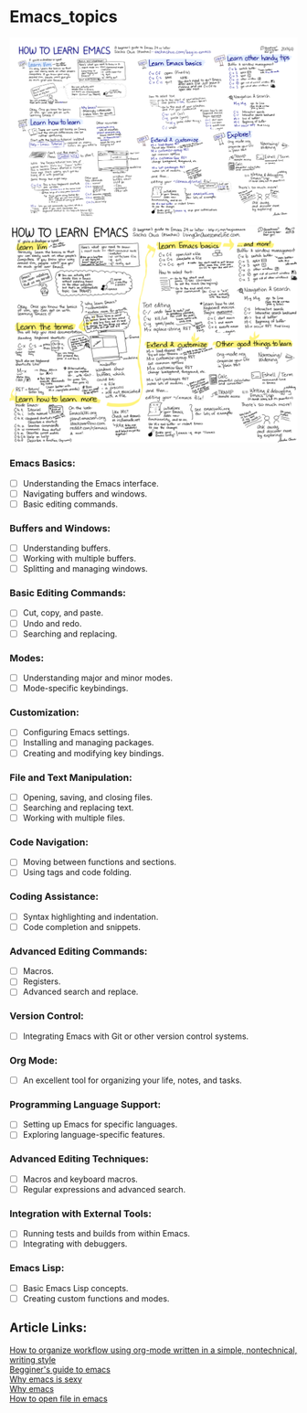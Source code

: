 # Emacs_topics
![How to learn mindmap](./How-to-Learn-Emacs-v2-Large.png)
![How to learn mindmap](./How-to-Learn-Emacs8.png)
### Emacs Basics:
- [ ] Understanding the Emacs interface.
- [ ] Navigating buffers and windows.
- [ ] Basic editing commands.
        
### Buffers and Windows:
- [ ] Understanding buffers.
- [ ] Working with multiple buffers.
- [ ] Splitting and managing windows.

### Basic Editing Commands:
- [ ] Cut, copy, and paste.
- [ ] Undo and redo.
- [ ] Searching and replacing.
        
### Modes:
- [ ] Understanding major and minor modes.
- [ ] Mode-specific keybindings.

### Customization:
- [ ] Configuring Emacs settings.
- [ ] Installing and managing packages.
- [ ] Creating and modifying key bindings.

### File and Text Manipulation:
- [ ] Opening, saving, and closing files.
- [ ] Searching and replacing text.
- [ ] Working with multiple files.

### Code Navigation:
- [ ] Moving between functions and sections.
- [ ] Using tags and code folding.

### Coding Assistance:
- [ ] Syntax highlighting and indentation.
- [ ] Code completion and snippets.
        
### Advanced Editing Commands:
- [ ] Macros.
- [ ] Registers.
- [ ] Advanced search and replace.

### Version Control:
- [ ] Integrating Emacs with Git or other version control systems.
        
### Org Mode:
- [ ] An excellent tool for organizing your life, notes, and tasks.

### Programming Language Support:
- [ ] Setting up Emacs for specific languages.
- [ ] Exploring language-specific features.

### Advanced Editing Techniques:
- [ ] Macros and keyboard macros.
- [ ] Regular expressions and advanced search.

### Integration with External Tools:
- [ ] Running tests and builds from within Emacs.
- [ ] Integrating with debuggers.

### Emacs Lisp:
- [ ] Basic Emacs Lisp concepts.
- [ ] Creating custom functions and modes.

## Article Links: 
[How to organize workflow using org-mode written in a simple, nontechnical, writing style](https://orgmode.org/worg/org-tutorials/org4beginners.html)\
[Begginer's guide to emacs](https://www.masteringemacs.org/article/beginners-guide-to-emacs)\
[Why emacs is sexy](https://emacs.sexy/)\
[Why emacs](https://batsov.com/articles/2011/11/19/why-emacs/)\
[How to open file in emacs](https://www.murilopereira.com/how-to-open-a-file-in-emacs/)

